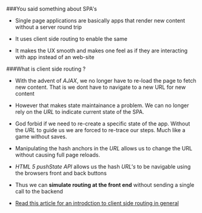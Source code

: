 ###You said something about SPA's


* Single page applications are basically apps that render new content without a server round trip

* It uses client side routing to enable the same

* It makes the UX smooth and makes one feel as if they are interacting with app instead of an web-site



###What is client side routing ?


* With the advent of *AJAX*, we no longer have to re-load the page to fetch new content. That is we dont have to navigate
  to a new URL for new content

* However that makes state maintainance a problem. We can no longer rely on the *URL* to indicate current state of the SPA.

* God forbid if we need to re-create a specific state of the app. Without the *URL* to guide us we are forced to re-trace our steps.
  Much like a game without saves.



* Manipulating the hash anchors in the *URL* allows us to change the URL without causing full page reloads. 
* *HTML 5 pushState API* allows us the hash *URL's* to be navigable using the browsers front and back buttons

* Thus we can **simulate routing at the front end** without sending a single call to the backend

* [Read this article for an introdction to client side routing in general](http://krasimirtsonev.com/blog/article/deep-dive-into-client-side-routing-navigo-pushstate-hash) 
